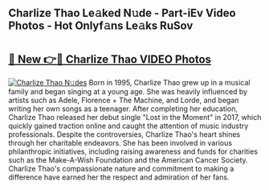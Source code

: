 ## Charlize Thao Le𝚊ked N𝚞de - Part-iEv Video Photos - Hot Onlyf𝚊ns Le𝚊ks RuSov

# <h2><a href="http://ab89369.deff.icu/?id=Charlize+Thao">🔗 New 👉🔴 Charlize Thao VIDEO Photos</a></h2>

[![Charlize Thao N𝚞des](https://i.imgur.com/rIISA9y.gif)](http://ab89369.deff.icu/?id=Charlize+Thao)
Born in 1995, Charlize Thao grew up in a musical family and began singing at a young age. She was heavily influenced by artists such as Adele, Florence + The Machine, and Lorde, and began writing her own songs as a teenager. After completing her education, Charlize Thao released her debut single "Lost in the Moment" in 2017, which quickly gained traction online and caught the attention of music industry professionals. Despite the controversies, Charlize Thao's heart shines through her charitable endeavors. She has been involved in various philanthropic initiatives, including raising awareness and funds for charities such as the Make-A-Wish Foundation and the American Cancer Society. Charlize Thao's compassionate nature and commitment to making a difference have earned her the respect and admiration of her fans.
